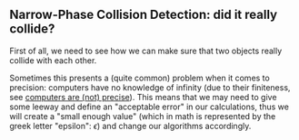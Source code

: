 Narrow-Phase Collision Detection: did it really collide?
-------------------------------------------------------

First of all, we need to see how we can make sure that two objects really collide with each other.

Sometimes this presents a (quite common) problem when it comes to precision: computers have no knowledge of infinity (due to their finiteness, see [computers are (not) precise](#precision_issues)). This means that we may need to give some leeway and define an "acceptable error" in our calculations, thus we will create a "small enough value" (which in math is represented by the greek letter "epsilon": $\epsilon$) and change our algorithms accordingly.
